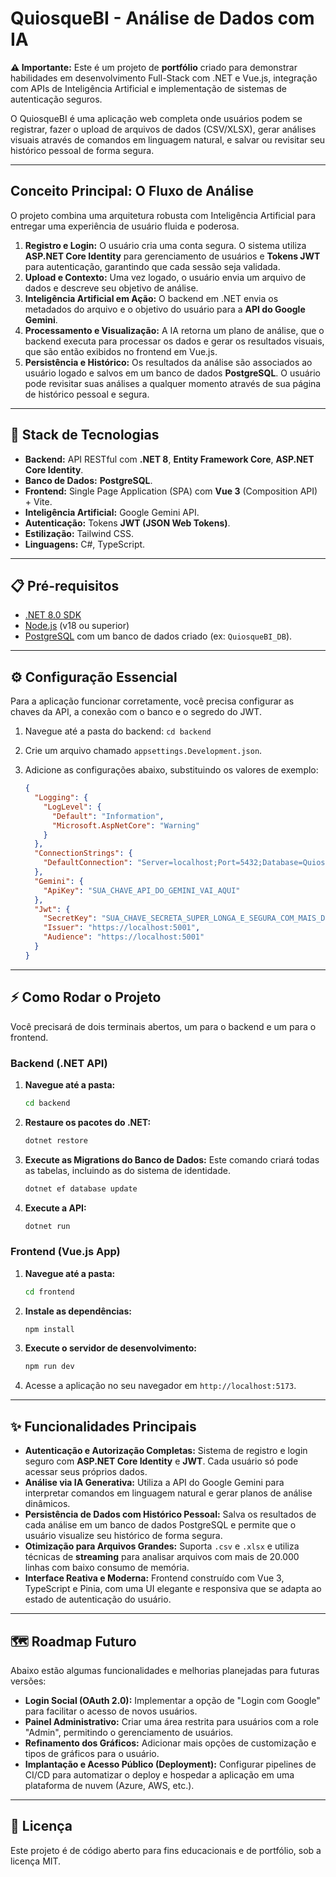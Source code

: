 # QuiosqueBI - Análise de Dados com IA

**⚠️ Importante:** Este é um projeto de **portfólio** criado para demonstrar habilidades em desenvolvimento Full-Stack com .NET e Vue.js, integração com APIs de Inteligência Artificial e implementação de sistemas de autenticação seguros.

O QuiosqueBI é uma aplicação web completa onde usuários podem se registrar, fazer o upload de arquivos de dados (CSV/XLSX), gerar análises visuais através de comandos em linguagem natural, e salvar ou revisitar seu histórico pessoal de forma segura.

---

## Conceito Principal: O Fluxo de Análise

O projeto combina uma arquitetura robusta com Inteligência Artificial para entregar uma experiência de usuário fluida e poderosa.

1.  **Registro e Login:** O usuário cria uma conta segura. O sistema utiliza **ASP.NET Core Identity** para gerenciamento de usuários e **Tokens JWT** para autenticação, garantindo que cada sessão seja validada.
2.  **Upload e Contexto:** Uma vez logado, o usuário envia um arquivo de dados e descreve seu objetivo de análise.
3.  **Inteligência Artificial em Ação:** O backend em .NET envia os metadados do arquivo e o objetivo do usuário para a **API do Google Gemini**.
4.  **Processamento e Visualização:** A IA retorna um plano de análise, que o backend executa para processar os dados e gerar os resultados visuais, que são então exibidos no frontend em Vue.js.
5.  **Persistência e Histórico:** Os resultados da análise são associados ao usuário logado e salvos em um banco de dados **PostgreSQL**. O usuário pode revisitar suas análises a qualquer momento através de sua página de histórico pessoal e segura.

---

## 🚀 Stack de Tecnologias

* **Backend:** API RESTful com **.NET 8**, **Entity Framework Core**, **ASP.NET Core Identity**.
* **Banco de Dados:** **PostgreSQL**.
* **Frontend:** Single Page Application (SPA) com **Vue 3** (Composition API) + Vite.
* **Inteligência Artificial:** Google Gemini API.
* **Autenticação:** Tokens **JWT (JSON Web Tokens)**.
* **Estilização:** Tailwind CSS.
* **Linguagens:** C#, TypeScript.

---

## 📋 Pré-requisitos

* [.NET 8.0 SDK](https://dotnet.microsoft.com/download)
* [Node.js](https://nodejs.org/) (v18 ou superior)
* [PostgreSQL](https://www.postgresql.org/download/) com um banco de dados criado (ex: `QuiosqueBI_DB`).

---

## ⚙️ Configuração Essencial

Para a aplicação funcionar corretamente, você precisa configurar as chaves da API, a conexão com o banco e o segredo do JWT.

1.  Navegue até a pasta do backend: `cd backend`
2.  Crie um arquivo chamado `appsettings.Development.json`.
3.  Adicione as configurações abaixo, substituindo os valores de exemplo:

    ```json
    {
      "Logging": {
        "LogLevel": {
          "Default": "Information",
          "Microsoft.AspNetCore": "Warning"
        }
      },
      "ConnectionStrings": {
        "DefaultConnection": "Server=localhost;Port=5432;Database=QuiosqueBI_DB;User Id=postgres;Password=SUA_SENHA_DO_POSTGRES;"
      },
      "Gemini": {
        "ApiKey": "SUA_CHAVE_API_DO_GEMINI_VAI_AQUI"
      },
      "Jwt": {
        "SecretKey": "SUA_CHAVE_SECRETA_SUPER_LONGA_E_SEGURA_COM_MAIS_DE_256_BITS",
        "Issuer": "https://localhost:5001",
        "Audience": "https://localhost:5001"
      }
    }
    ```

---

## ⚡ Como Rodar o Projeto

Você precisará de dois terminais abertos, um para o backend e um para o frontend.

### Backend (.NET API)

1.  **Navegue até a pasta:**
    ```sh
    cd backend
    ```
2.  **Restaure os pacotes do .NET:**
    ```sh
    dotnet restore
    ```
3.  **Execute as Migrations do Banco de Dados:** Este comando criará todas as tabelas, incluindo as do sistema de identidade.
    ```sh
    dotnet ef database update
    ```
4.  **Execute a API:**
    ```sh
    dotnet run
    ```

### Frontend (Vue.js App)

1.  **Navegue até a pasta:**
    ```sh
    cd frontend
    ```
2.  **Instale as dependências:**
    ```sh
    npm install
    ```
3.  **Execute o servidor de desenvolvimento:**
    ```sh
    npm run dev
    ```
4.  Acesse a aplicação no seu navegador em `http://localhost:5173`.

---

## ✨ Funcionalidades Principais

* **Autenticação e Autorização Completas:** Sistema de registro e login seguro com **ASP.NET Core Identity** e **JWT**. Cada usuário só pode acessar seus próprios dados.
* **Análise via IA Generativa:** Utiliza a API do Google Gemini para interpretar comandos em linguagem natural e gerar planos de análise dinâmicos.
* **Persistência de Dados com Histórico Pessoal:** Salva os resultados de cada análise em um banco de dados PostgreSQL e permite que o usuário visualize seu histórico de forma segura.
* **Otimização para Arquivos Grandes:** Suporta `.csv` e `.xlsx` e utiliza técnicas de **streaming** para analisar arquivos com mais de 20.000 linhas com baixo consumo de memória.
* **Interface Reativa e Moderna:** Frontend construído com Vue 3, TypeScript e Pinia, com uma UI elegante e responsiva que se adapta ao estado de autenticação do usuário.

---

## 🗺️ Roadmap Futuro

Abaixo estão algumas funcionalidades e melhorias planejadas para futuras versões:

* **Login Social (OAuth 2.0):** Implementar a opção de "Login com Google" para facilitar o acesso de novos usuários.
* **Painel Administrativo:** Criar uma área restrita para usuários com a role "Admin", permitindo o gerenciamento de usuários.
* **Refinamento dos Gráficos:** Adicionar mais opções de customização e tipos de gráficos para o usuário.
* **Implantação e Acesso Público (Deployment):** Configurar pipelines de CI/CD para automatizar o deploy e hospedar a aplicação em uma plataforma de nuvem (Azure, AWS, etc.).

---

## 📜 Licença

Este projeto é de código aberto para fins educacionais e de portfólio, sob a licença MIT.